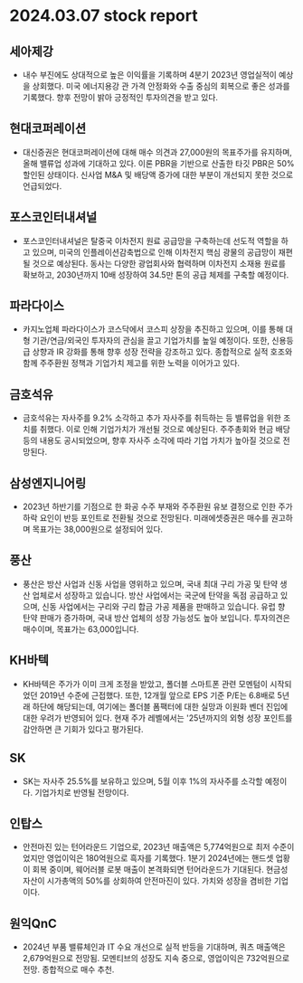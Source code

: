 # 2024.03.07 stock report
## 세아제강
- 내수 부진에도 상대적으로 높은 이익률을 기록하며 4분기 2023년 영업실적이 예상을 상회했다. 미국 에너지용강 관 가격 안정화와 수출 중심의 회복으로 좋은 성과를 기록했다. 향후 전망이 밝아 긍정적인 투자의견을 받고 있다.
## 현대코퍼레이션
- 대신증권은 현대코퍼레이션에 대해 매수 의견과 27,000원의 목표주가를 유지하며, 올해 밸류업 성과에 기대하고 있다. 이론 PBR을 기반으로 산출한 타깃 PBR은 50% 할인된 상태이다. 신사업 M&A 및 배당액 증가에 대한 부분이 개선되지 못한 것으로 언급되었다.
## 포스코인터내셔널
- 포스코인터내셔널은 탈중국 이차전지 원료 공급망을 구축하는데 선도적 역할을 하고 있으며, 미국의 인플레이션감축법으로 인해 이차전지 핵심 광물의 공급망이 재편될 것으로 예상된다. 동사는 다양한 광업회사와 협력하며 이차전지 소재용 원료를 확보하고, 2030년까지 10배 성장하여 34.5만 톤의 공급 체제를 구축할 예정이다.
## 파라다이스
- 카지노업체 파라다이스가 코스닥에서 코스피 상장을 추진하고 있으며, 이를 통해 대형 기관/연금/외국인 투자자의 관심을 끌고 기업가치를 높일 예정이다. 또한, 신용등급 상향과 IR 강화를 통해 향후 성장 전략을 강조하고 있다. 종합적으로 실적 호조와 함께 주주환원 정책과 기업가치 제고를 위한 노력을 이어가고 있다.
## 금호석유
- 금호석유는 자사주를 9.2% 소각하고 추가 자사주를 취득하는 등 밸류업을 위한 조치를 취했다. 이로 인해 기업가치가 개선될 것으로 예상된다. 주주총회와 현금 배당 등의 내용도 공시되었으며, 향후 자사주 소각에 따라 기업 가치가 높아질 것으로 전망된다.
## 삼성엔지니어링
- 2023년 하반기를 기점으로 한 화공 수주 부재와 주주환원 유보 결정으로 인한 주가 하락 요인이 반등 포인트로 전환될 것으로 전망된다. 미래에셋증권은 매수를 권고하며 목표가는 38,000원으로 설정되어 있다.
## 풍산
- 풍산은 방산 사업과 신동 사업을 영위하고 있으며, 국내 최대 구리 가공 및 탄약 생산 업체로서 성장하고 있습니다. 방산 사업에서는 국군에 탄약을 독점 공급하고 있으며, 신동 사업에서는 구리와 구리 합금 가공 제품을 판매하고 있습니다. 유럽 향 탄약 판매가 증가하며, 국내 방산 업체의 성장 가능성도 높아 보입니다. 투자의견은 매수이며, 목표가는 63,000입니다.
## KH바텍
- KH바텍은 주가가 이미 크게 조정을 받았고, 폴더블 스마트폰 관련 모멘텀이 시작되었던 2019년 수준에 근접했다. 또한, 12개월 앞으로 EPS 기준 P/E는 6.8배로 5년래 하단에 해당되는데, 여기에는 폴더블 폼팩터에 대한 실망과 이원화 벤더 진입에 대한 우려가 반영되어 있다. 현재 주가 레벨에서는 '25년까지의 외형 성장 포인트를 감안하면 큰 기회가 있다고 평가된다.
## SK
- SK는 자사주 25.5%를 보유하고 있으며, 5월 이후 1%의 자사주를 소각할 예정이다. 기업가치로 반영될 전망이다.
## 인탑스
- 안전마진 있는 턴어라운드 기업으로, 2023년 매출액은 5,774억원으로 최저 수준이었지만 영업이익은 180억원으로 흑자를 기록했다. 1분기 2024년에는 핸드셋 업황이 회복 중이며, 웨어러블 로봇 매출이 본격화되면 턴어라운드가 기대된다. 현금성자산이 시가총액의 50%를 상회하여 안전마진이 있다. 가치와 성장을 겸비한 기업이다.

## 원익QnC
- 2024년 부품 밸류체인과 IT 수요 개선으로 실적 반등을 기대하며, 쿼츠 매출액은 2,679억원으로 전망됨. 모멘티브의 성장도 지속 중으로, 영업이익은 732억원으로 전망. 종합적으로 매수 추천.